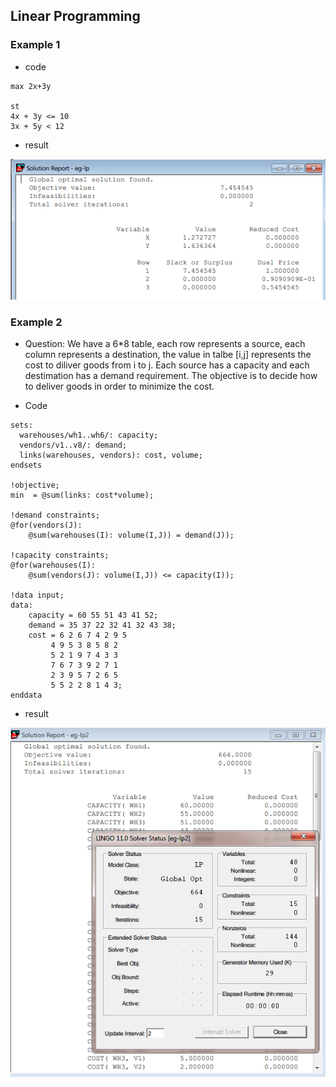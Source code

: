 ## Linear Programming

### Example 1
- code 
```
max 2x+3y

st
4x + 3y <= 10
3x + 5y < 12
```

- result

![](../figs/eg-lp1-result.PNG)

### Example 2
- Question: We have a 6*8 table, each row represents a source, each column represents a destination, the value in talbe [i,j] represents the cost to diliver goods from i to j. Each source has a capacity and each destimation has a demand requirement. The objective is to
decide how to deliver goods in order to minimize the cost.

- Code
``` LINGO
sets:
  warehouses/wh1..wh6/: capacity;
  vendors/v1..v8/: demand;
  links(warehouses, vendors): cost, volume;
endsets

!objective;
min  = @sum(links: cost*volume);

!demand constraints;
@for(vendors(J):
	@sum(warehouses(I): volume(I,J)) = demand(J));

!capacity constraints;
@for(warehouses(I):
	@sum(vendors(J): volume(I,J)) <= capacity(I));

!data input;
data:
	capacity = 60 55 51 43 41 52;
	demand = 35 37 22 32 41 32 43 38;
	cost = 6 2 6 7 4 2 9 5
		 4 9 5 3 8 5 8 2
		 5 2 1 9 7 4 3 3 
		 7 6 7 3 9 2 7 1
		 2 3 9 5 7 2 6 5
		 5 5 2 2 8 1 4 3;
enddata
```

- result

![](../figs/eg-lp2-result.PNG)

